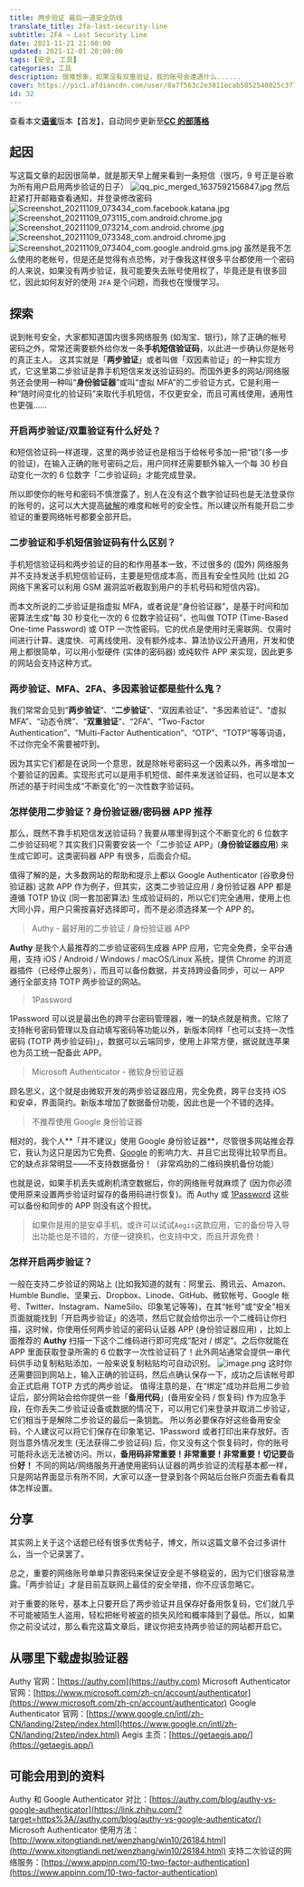 ```yaml
---
title: 两步验证 最后一道安全防线
translate_title: 2fa-last-security-line
subtitle: 2FA − Last Security Line
date: 2021-11-21 21:00:00
updated: 2021-12-01 20:00:00
tags: [安全, 工具]
categories: 工具
description: 很难想象，如果没有双重验证，我的账号会遭遇什么......
cover: https://pic1.afdiancdn.com/user/8a7f563c2e3811ecab5852540025c377/common/0d0f43b526a6944a65566a2fd7aa9939_w1920_h1080_s214.jpg
id: 32
---
```


查看本文[**语雀**](https://www.yuque.com/ccknbc/blog/32)版本【首发】，自动同步更新至[**CC 的部落格**](https://blog.ccknbc.cc/posts/2fa-last-security-line/)

## 起因

写这篇文章的起因很简单，就是那天早上醒来看到一条短信（很巧，9 号正是谷歌为所有用户启用两步验证的日子）
![qq_pic_merged_1637592156847.jpg](https://cdn.nlark.com/yuque/0/2021/jpeg/8391407/1637592199841-6825a093-4c1a-4fd0-92ae-3f6e8a33faad.jpeg#clientId=u6f78440b-5615-4&crop=0&crop=0&crop=1&crop=1&from=drop&height=349&id=udd0b58ac&margin=%5Bobject%20Object%5D&name=qq_pic_merged_1637592156847.jpg&originHeight=727&originWidth=1079&originalType=binary&ratio=1&rotation=0&showTitle=false&size=40133&status=done&style=none&taskId=ua58f6bdf-5a5b-4438-989d-48b11aae4b0&title=&width=518)
然后赶紧打开邮箱查看通知，并登录修改密码
![Screenshot_20211109_073434_com.facebook.katana.jpg](https://cdn.nlark.com/yuque/0/2021/jpeg/8391407/1637592415257-e28cbe30-4691-437c-bc1e-46053a7b8634.jpeg#clientId=u6f78440b-5615-4&crop=0&crop=0&crop=1&crop=1&from=paste&height=1126&id=u48c75059&margin=%5Bobject%20Object%5D&name=Screenshot_20211109_073434_com.facebook.katana.jpg&originHeight=2252&originWidth=1080&originalType=binary&ratio=1&rotation=0&showTitle=false&size=254469&status=done&style=none&taskId=u6a0e47ea-959a-4f0e-978c-9cbcab6b24f&title=&width=540)![Screenshot_20211109_073115_com.android.chrome.jpg](https://cdn.nlark.com/yuque/0/2021/jpeg/8391407/1637592415215-f9884f2d-0f11-40f0-8d55-ee771da2ae43.jpeg#clientId=u6f78440b-5615-4&crop=0&crop=0&crop=1&crop=1&from=paste&height=822&id=ua1d2e437&margin=%5Bobject%20Object%5D&name=Screenshot_20211109_073115_com.android.chrome.jpg&originHeight=1644&originWidth=1073&originalType=binary&ratio=1&rotation=0&showTitle=false&size=207330&status=done&style=none&taskId=uaa664417-bfb4-41ad-afa2-4890546f678&title=&width=536.5)![Screenshot_20211109_073214_com.android.chrome.jpg](https://cdn.nlark.com/yuque/0/2021/jpeg/8391407/1637592414622-461d9eb9-61cd-4c1a-a548-c6f13d50da87.jpeg#clientId=u6f78440b-5615-4&crop=0&crop=0&crop=1&crop=1&from=paste&height=558&id=ub710f865&margin=%5Bobject%20Object%5D&name=Screenshot_20211109_073214_com.android.chrome.jpg&originHeight=1116&originWidth=1080&originalType=binary&ratio=1&rotation=0&showTitle=false&size=126547&status=done&style=none&taskId=ub9025d77-97d1-4d66-a6b6-2b944210759&title=&width=540)![Screenshot_20211109_073348_com.android.chrome.jpg](https://cdn.nlark.com/yuque/0/2021/jpeg/8391407/1637592414756-7b12ffc9-0101-4294-a69d-f12a850b3106.jpeg#clientId=u6f78440b-5615-4&crop=0&crop=0&crop=1&crop=1&from=paste&height=402&id=u845afc56&margin=%5Bobject%20Object%5D&name=Screenshot_20211109_073348_com.android.chrome.jpg&originHeight=803&originWidth=1080&originalType=binary&ratio=1&rotation=0&showTitle=false&size=135440&status=done&style=none&taskId=uf6cc0589-f1e6-4474-80f1-a3a754ce3bb&title=&width=540)![Screenshot_20211109_073404_com.google.android.gms.jpg](https://cdn.nlark.com/yuque/0/2021/jpeg/8391407/1637592415222-632df2a4-4ff3-47c5-a5b2-b6d47767e539.jpeg#clientId=u6f78440b-5615-4&crop=0&crop=0&crop=1&crop=1&from=paste&height=1110&id=uaf23cf02&margin=%5Bobject%20Object%5D&name=Screenshot_20211109_073404_com.google.android.gms.jpg&originHeight=2220&originWidth=1073&originalType=binary&ratio=1&rotation=0&showTitle=false&size=158186&status=done&style=none&taskId=ub0d2284a-244e-4474-ad2a-6d3351e81da&title=&width=536.5)
虽然是我不怎么使用的老帐号，但是还是觉得有点恐怖，对于像我这样很多平台都使用一个密码的人来说，如果没有两步验证，我可能要失去账号使用权了，毕竟还是有很多回忆，因此如何友好的使用 `2FA` 是个问题，而我也在慢慢学习。

## 探索

说到帐号安全，大家都知道国内很多网络服务 (如淘宝、银行)，除了正确的帐号密码之外，常常还需要额外给你发一条**手机短信验证码**，以此进一步确认你是帐号的真正主人。
这其实就是「**两步验证**」或者叫做「双因素验证」的一种实现方式，它这里第二步验证是靠手机短信来发送验证码的。而国外更多的网站/网络服务还会使用一种叫“**身份验证器**”或叫“虚拟 MFA”的二步验证方式，它是利用一种“随时间变化的验证码”来取代手机短信，不仅更安全，而且可离线使用，通用性也更强……

### 开启两步验证/双重验证有什么好处？

和短信验证码一样道理，这里的两步验证也是相当于给帐号多加一把“锁”(多一步的验证)，在输入正确的账号密码之后，用户同样还需要额外输入一个每 30 秒自动变化一次的 6 位数字「二步验证码」才能完成登录。

所以即使你的帐号和密码不慎泄露了，别人在没有这个数字验证码也是无法登录你的账号的，这可以大大提高[破解](https://www.iplaysoft.com/tag/%E7%A0%B4%E8%A7%A3)的难度和帐号的安全性。所以建议所有能开启二步验证的重要网络帐号都要全部开启。

### 二步验证和手机短信验证码有什么区别？

手机短信验证码和两步验证的目的和作用基本一致，不过很多的 (国外) 网络服务并不支持发送手机短信验证码，主要是短信成本高，而且有安全性风险 (比如 2G 网络下黑客可以利用 GSM 漏洞监听截取到用户的手机号码和短信内容)。

而本文所说的二步验证是指虚拟 MFA，或者说是“身份验证器”，是基于时间和加密算法生成“每 30 秒变化一次的 6 位数字验证码”，也叫做 TOTP (Time-Based One-time Password) 或 OTP 一次性密码。它的优点是使用时无需联网、仅需时间进行计算、速度快、可离线使用、没有额外成本、算法协议公开通用，开发和使用上都很简单，可以用小型硬件 (实体的密码器) 或纯软件 APP 来实现，因此更多的网站会支持这种方式。

### 两步验证、MFA、2FA、多因素验证都是些什么鬼？

我们常常会见到“**两步验证**”、“**二步验证**”、“双因素验证”、“多因素验证”、“虚拟 MFA”、“动态令牌”、“**双重验证**”、“2FA”、“Two-Factor Authentication”、“Multi-Factor Authentication”、“OTP”、“TOTP”等等词语，不过你完全不需要被吓到。

因为其实它们都是在说同一个意思，就是除帐号密码这一个因素以外，再多增加一个要验证的因素。实现形式可以是用手机短信、邮件来发送验证码，也可以是本文所述的基于时间生成“不断变化”的一次性数字验证码。

### 怎样使用二步验证？身份验证器/密码器 APP 推荐

那么，既然不靠手机短信发送验证码？我要从哪里得到这个不断变化的 6 位数字二步验证码呢？其实我们只需要安装一个「二步验证 APP」(**身份验证器应用**) 来生成它即可。这类密码器 APP 有很多，后面会介绍。

值得了解的是，大多数网站的帮助和提示上都以 Google Authenticator (谷歌身份验证器) 这款 APP 作为例子，但其实，这类二步验证应用 / 身份验证器 APP 都是遵循 TOTP 协议 (同一套加密算法) 生成验证码的，所以它们完全通用，使用上也大同小异，用户只需按喜好选择即可，而不是必须选择某一个 APP 的。

> Authy - 最好用的二步验证 / 身份验证器 APP

**Authy** 是我个人最推荐的二步验证密码生成器 APP 应用，它完全免费，全平台通用，支持 iOS / Android / Windows / macOS/Linux 系统，提供 Chrome 的浏览器插件（已经停止服务），而且可以备份数据，并支持跨设备同步，可以一 APP 通行全部支持 TOTP 两步验证的网站。

> 1Password

1Password 可以说是最出色的跨平台密码管理器，唯一的缺点就是稍贵。它除了支持帐号密码管理以及自动填写密码等功能以外，新版本同样「也可以支持一次性密码 (TOTP 两步验证码)」，数据可以云端同步，使用上非常方便，据说就连苹果也为员工统一配备此 APP。

> Microsoft Authenticator - 微软身份验证器

顾名思义，这个就是由微软开发的两步验证器应用，完全免费，跨平台支持 iOS 和安卓，界面简约。新版本增加了数据备份功能，因此也是一个不错的选择。

> 不推荐使用 Google 身份验证器

相对的，我个人**「并不建议」使用 Google 身份验证器**，尽管很多网站推会荐它，我认为这只是因为它免费、[Google](https://www.iplaysoft.com/tag/google) 的影响力大、并且它出现得比较早而且。它的缺点非常明显——不支持数据备份！（非常鸡肋的二维码换机备份功能）

也就是说，如果手机丢失或刷机清空数据后，你的网络账号就麻烦了 (因为你必须使用原来设置两步验证时留存的备用码进行恢复)。而 Authy 或 [1Password](https://www.iplaysoft.com/1password.html) 这些可以备份和同步的 APP 则没有这个担忧。

> 如果你是用的是安卓手机，或许可以试试`Aegis`这款应用，它的备份导入导出功能也是不错的，方便一键换机，也支持中文，而且开源免费！

### 怎样开启两步验证？

一般在支持二步验证的网站上 (比如我知道的就有：阿里云、腾讯云、Amazon、Humble Bundle、坚果云、Dropbox、Linode、GitHub、微软帐号、Google 帐号、Twitter、Instagram、NameSilo、印象笔记等等)，在其“帐号”或“安全”相关页面就能找到「开启两步验证」的选项，然后它就会给你出示一个二维码让你扫描，这时候，你使用任何两步验证的密码认证器 APP (身份验证器应用) ，比如上面推荐的 **Authy** 扫描一下这个二维码进行即可完成“配对 / 绑定”。之后你就能在 APP 里面获取登录所需的 6 位数字一次性验证码了！此外网站通常会提供一串代码供手动复制粘贴添加，一般来说复制粘贴均可自动识别。
![image.png](https://cdn.nlark.com/yuque/0/2021/png/8391407/1637594938881-40e944f3-99ce-40c5-86a3-a8a4fd834988.png#clientId=u941e87ed-391f-4&crop=0&crop=0&crop=1&crop=1&from=paste&height=394&id=udcde0399&margin=%5Bobject%20Object%5D&name=image.png&originHeight=788&originWidth=490&originalType=binary&ratio=1&rotation=0&showTitle=false&size=58959&status=done&style=none&taskId=u892cd520-6c58-4cd5-b93c-5ebe53e1510&title=&width=245)
这时你还需要回到网站上，输入正确的验证码，然后点确认保存一下，成功之后该帐号即会正式启用 TOTP 方式的两步验证。
值得注意的是，在“绑定”成功并启用二步验证后，部分网站会给你提供一些「**备用代码**」(备用安全码 / 恢复码) 作为应急手段，在你丢失二步验证设备或数据的情况下，可以用它们来登录并取消二步验证，它们相当于是解除二步验证的最后一条钥匙。
所以务必要保存好这些备用安全码，个人建议可以将它们保存在印象笔记、1Password 或者打印出来存放好。否则当意外情况发生 (无法获得二步验证码) 后，你又没有这个恢复码时，你的账号可能将永远无法被访问。所以，**备用码非常重要！非常重要！非常重要！切记要**备份**好！**
不同的网站/网络服务开通使用密码认证器的两步验证的流程基本都一样，只是网站界面显示有所不同，大家可以逐一登录到各个网站后台账户页面去看看具体怎样设置。

## 分享

其实网上关于这个话题已经有很多优秀帖子，博文，所以这篇文章不会过多讲什么，当一个记录罢了。

总之，重要的网络账号单单只靠密码来保证安全是不够稳妥的，因为它们很容易泄露。「两步验证」才是目前互联网上最佳的安全举措，你不应该忽略它。

对于重要的账号，基本上只要开启了两步验证并且保存好备用恢复码，它们就几乎不可能被陌生人盗用，轻松把帐号被盗的损失风险和概率降到了最低。所以，如果你之前没试过，那么看完这篇文章后，建议你把支持两步验证的网站都开启它。

## 从哪里下载虚拟验证器

Authy 官网：[https://authy.com](https://authy.com)
Microsoft Authenticator 官网：[https://www.microsoft.com/zh-cn/account/authenticator](https://www.microsoft.com/zh-cn/account/authenticator)
Google Authenticator 官网：[https://www.google.cn/intl/zh-CN/landing/2step/index.html](https://www.google.cn/intl/zh-CN/landing/2step/index.html)
Aegis 主页：[https://getaegis.app/](https://getaegis.app/)

## 可能会用到的资料

Authy 和 Google Authenticator 对比：[https://authy.com/blog/authy-vs-google-authenticator](https://link.zhihu.com/?target=https%3A//authy.com/blog/authy-vs-google-authenticator/)
Microsoft Authenticator 使用方法：[http://www.xitongtiandi.net/wenzhang/win10/26184.html](http://www.xitongtiandi.net/wenzhang/win10/26184.html)
支持二次验证的网络服务：[https://www.appinn.com/10-two-factor-authentication](https://www.appinn.com/10-two-factor-authentication)

[^1]: 参考资料, [参考资料](https://www.iplaysoft.com/two-factor-authentication.html).
